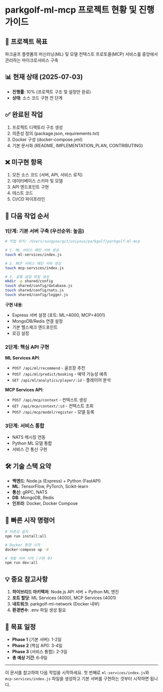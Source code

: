 # parkgolf-ml-mcp 프로젝트 현황 및 진행 가이드

## 🎯 프로젝트 목표
파크골프 플랫폼의 머신러닝(ML) 및 모델 컨텍스트 프로토콜(MCP) 서비스를 중앙에서 관리하는 마이크로서비스 구축

## 📊 현재 상태 (2025-07-03)
- **진행률**: 10% (프로젝트 구조 및 설정만 완료)
- **상태**: 소스 코드 구현 전 단계

## ✅ 완료된 작업
1. 프로젝트 디렉토리 구조 생성
2. 의존성 정의 (package.json, requirements.txt)
3. Docker 구성 (docker-compose.yml)
4. 기본 문서화 (README, IMPLEMENTATION_PLAN, CONTRIBUTING)

## ❌ 미구현 항목
1. 모든 소스 코드 (서버, API, 서비스 로직)
2. 데이터베이스 스키마 및 모델
3. API 엔드포인트 구현
4. 테스트 코드
5. CI/CD 파이프라인

## 🚀 다음 작업 순서

### 1단계: 기본 서버 구축 (우선순위: 높음)
```bash
# 작업 위치: /Users/sungyoo/git/uniyous/parkgolf/parkgolf-ml-mcp

# 1. ML 서비스 메인 서버 생성
touch ml-services/index.js

# 2. MCP 서비스 메인 서버 생성
touch mcp-services/index.js

# 3. 공통 설정 파일 생성
mkdir -p shared/config
touch shared/config/database.js
touch shared/config/nats.js
touch shared/config/logger.js
```

**구현 내용**:
- Express 서버 설정 (포트: ML=4000, MCP=4001)
- MongoDB/Redis 연결 설정
- 기본 헬스체크 엔드포인트
- 로깅 설정

### 2단계: 핵심 API 구현
**ML Services API**:
- `POST /api/ml/recommend` - 골프장 추천
- `POST /api/ml/predict/booking` - 예약 가능성 예측
- `GET /api/ml/analytics/player/:id` - 플레이어 분석

**MCP Services API**:
- `POST /api/mcp/context` - 컨텍스트 생성
- `GET /api/mcp/context/:id` - 컨텍스트 조회
- `POST /api/mcp/model/register` - 모델 등록

### 3단계: 서비스 통합
- NATS 메시징 연동
- Python ML 모델 통합
- 서비스 간 통신 구현

## 🛠️ 기술 스택 요약
- **백엔드**: Node.js (Express) + Python (FastAPI)
- **ML**: TensorFlow, PyTorch, Scikit-learn
- **통신**: gRPC, NATS
- **DB**: MongoDB, Redis
- **인프라**: Docker, Docker Compose

## 📝 빠른 시작 명령어
```bash
# 의존성 설치
npm run install:all

# Docker 환경 시작
docker-compose up -d

# 개발 서버 시작 (구현 후)
npm run dev:all
```

## 💡 중요 참고사항
1. **하이브리드 아키텍처**: Node.js API 서버 + Python ML 엔진
2. **포트 할당**: ML Services (4000), MCP Services (4001)
3. **네트워크**: parkgolf-ml-network (Docker 내부)
4. **환경변수**: .env 파일 생성 필요

## 🎯 목표 일정
- **Phase 1** (기본 서버): 1-2일
- **Phase 2** (핵심 API): 3-4일
- **Phase 3** (서비스 통합): 2-3일
- **총 예상 기간**: 6-9일

---

이 문서를 참고하여 다음 작업을 시작하세요. 첫 번째로 `ml-services/index.js`와 `mcp-services/index.js` 파일을 생성하고 기본 서버를 구현하는 것부터 시작하면 됩니다.